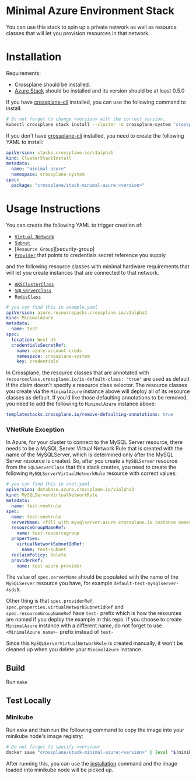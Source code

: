 # Minimal Azure Environment Stack

You can use this stack to spin up a private network as well as
resource classes that will let you provision resources in that
network.

# Installation

Requirements:
* Crossplane should be installed.
* [Azure Stack][stack-azure] should be installed and its version should be at least 0.5.0

If you have [crossplane-cli][crossplane-cli] installed, you can use the following command to install:

```bash
# Do not forget to change <version> with the correct version.
kubectl crossplane stack install --cluster -n crossplane-system 'crossplane/stack-minimal-azure:<version>' minimal-azure
```

If you don't have [crossplane-cli][crossplane-cli] installed, you need to create the following YAML to install:

```yaml
apiVersion: stacks.crossplane.io/v1alpha1
kind: ClusterStackInstall
metadata:
  name: "minimal-azure"
  namespace: crossplane-system
spec:
  package: "crossplane/stack-minimal-azure:<version>"
```

# Usage Instructions

You can create the following YAML to trigger creation of:
* [`Virtual Network`][virtual-network]
* [`Subnet`][subnet]
* [`Resource Group`][security-group]
* [`Provider`][provider] that points to credentials secret reference you supply

and the following resource classes with minimal hardware requirements that will let you create instances that are connected to that network.

* [`AKSClusterClass`][akscluster-class]
* [`SQLServerClass`][sqlserver-class]
* [`RedisClass`][redis-class]

```yaml
# you can find this in example.yaml
apiVersion: azure.resourcepacks.crossplane.io/v1alpha1
kind: MinimalAzure
metadata:
  name: test
spec:
  location: West US
  credentialsSecretRef:
    name: azure-account-creds
    namespace: crossplane-system
    key: credentials

```

In Crossplane, the resource classes that are annotated with `resourceclass.crossplane.io/is-default-class: "true"` are used as default if the claim doesn't specify a resource class selector. The resource classes you create via the `MinimalAzure` instance above will deploy all of its resource classes as default. If you'd like those defaulting annotations to be removed, you need to add the following to `MinimalAzure` instance above:

```yaml
templatestacks.crossplane.io/remove-defaulting-annotations: true
```

### VNetRule Exception

In Azure, for your cluster to connect to the MySQL Server resource, there needs to be a MySQL Server Virtual Network Rule that is created with the name of the MySQLServer, which is determined only after the MySQL Server resource is created. So, after you create a `MySQLServer` resource from the `SQLServerClass` that this stack creates, you need to create the following `MySQLServerVirtualNetworkRule` resource with correct values:

```yaml
# you can find this in vnet.yaml
apiVersion: database.azure.crossplane.io/v1alpha3
kind: MySQLServerVirtualNetworkRule
metadata:
  name: test-vnetrule
spec:
  name: test-vnetrule
  serverName: <fill with mysqlserver.azure.crossplane.io instance name>
  resourceGroupNameRef:
    name: test-resourcegroup
  properties:
    virtualNetworkSubnetIdRef:
      name: test-subnet
  reclaimPolicy: Delete
  providerRef:
    name: test-azure-provider
```

The value of `spec.serverName` should be populated with the name of the `MySQLServer` resource you have, for example `default-test-mysqlserver-4sds5`.

Other thing is that `spec.providerRef`, `spec.properties.virtualNetworkSubnetIdRef` and `spec.resourceGroupNameRef` have `test-` prefix which is how the resources are named if you deploy the example in this repo. If you choose to create `MinimalAzure` instance with a different name, do not forget to use `<MinimalAzure name>-` prefix instead of `test-`

Since this `MySQLServerVirtualNetworkRule` is created manually, it won't be cleaned up when you delete your `MinimalAzure` instance.

## Build

Run `make`

## Test Locally

### Minikube

Run `make` and then run the following command to copy the image into your minikube node's image registry:

```bash
# Do not forget to specify <version>
docker save "crossplane/stack-minimal-azure:<version>" | (eval "$(minikube docker-env --shell bash)" && docker load)
```

After running this, you can use the [installation](#installation) command and the image loaded into minikube node will be picked up. 

[stack-azure]: https://github.com/crossplane/stack-azure
[crossplane-cli]: https://github.com/crossplane/crossplane-cli

[virtual-network]: kustomize/azure/network/virtualnetwork.yaml
[subnet]: kustomize/azure/network/subnet.yaml
[resource-group]: kustomize/azure/resourcegroup.yaml
[provider]: kustomize/azure/provider.yaml
[akscluster-class]: kustomize/azure/compute/aksclusterclass.yaml
[redis-class]: kustomize/azure/cache/redisclass.yaml
[sqlserver-class]: kustomize/azure/database/sqlserverclass.yaml
